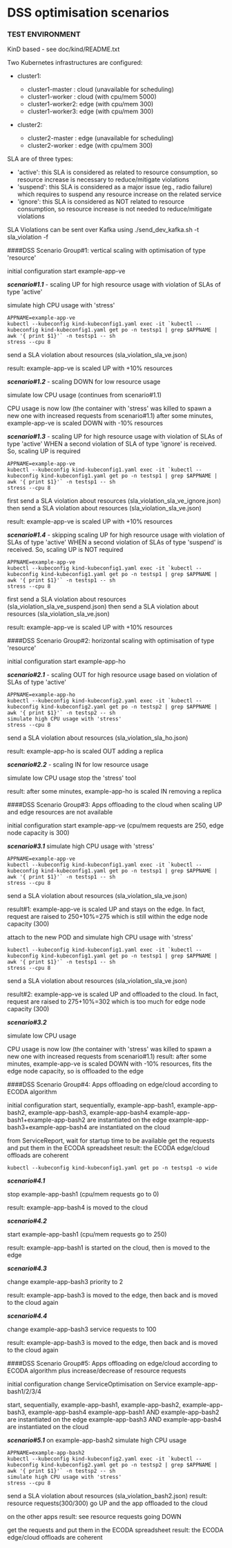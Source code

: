 # DSS optimisation scenarios

### TEST ENVIRONMENT
KinD based - see doc/kind/README.txt

Two Kubernetes infrastructures are configured:
- cluster1:
    - cluster1-master : cloud (unavailable for scheduling)
    - cluster1-worker : cloud (with cpu/mem 5000)
    - cluster1-worker2: edge  (with cpu/mem 300)
    - cluster1-worker3: edge  (with cpu/mem 300)

- cluster2:
    - cluster2-master : edge  (unavailable for scheduling)
    - cluster2-worker : edge  (with cpu/mem 300)

SLA are of three types:
- 'active':  this SLA is considered as related to resource consumption, so resource increase is necessary to reduce/mitigate violations
- 'suspend': this SLA is considered as a major issue (eg., radio failure) which requires to suspend any resource increase on the related service
- 'ignore':  this SLA is considered as NOT related to resource consumption, so resource increase is not needed to reduce/mitigate violations

SLA Violations can be sent over Kafka using
./send_dev_kafka.sh -t sla_violation -f <my-file>

####DSS Scenario Group#1: vertical scaling with optimisation of type 'resource'

initial configuration
start example-app-ve

***scenario#1.1*** - scaling UP for high resource usage with violation of SLAs of type 'active'

simulate high CPU usage with 'stress'

```
APPNAME=example-app-ve
kubectl --kubeconfig kind-kubeconfig1.yaml exec -it `kubectl --kubeconfig kind-kubeconfig1.yaml get po -n testsp1 | grep $APPNAME | awk '{ print $1}'` -n testsp1 -- sh
stress --cpu 8
```

send a SLA violation about resources (sla_violation_sla_ve.json)

result: example-app-ve is scaled UP with +10% resources

***scenario#1.2*** - scaling DOWN for low resource usage

simulate low CPU usage (continues from scenario#1.1)

CPU usage is now low (the container with 'stress' was killed to spawn a new one with increased requests from scenario#1.1)
after some minutes, example-app-ve is scaled DOWN with -10% resources

***scenario#1.3*** - scaling UP for high resource usage with violation of SLAs of type 'active' WHEN a second violation of SLA of type 'ignore' is received. So, scaling UP is required 

```
APPNAME=example-app-ve
kubectl --kubeconfig kind-kubeconfig1.yaml exec -it `kubectl --kubeconfig kind-kubeconfig1.yaml get po -n testsp1 | grep $APPNAME | awk '{ print $1}'` -n testsp1 -- sh
stress --cpu 8
```

first send a SLA violation about resources (sla_violation_sla_ve_ignore.json)
then send a SLA violation about resources (sla_violation_sla_ve.json)

result: example-app-ve is scaled UP with +10% resources

***scenario#1.4*** - skipping scaling UP for high resource usage with violation of SLAs of type 'active' WHEN a second violation of SLAs of type 'suspend' is received. So, scaling UP is NOT required 

```
APPNAME=example-app-ve
kubectl --kubeconfig kind-kubeconfig1.yaml exec -it `kubectl --kubeconfig kind-kubeconfig1.yaml get po -n testsp1 | grep $APPNAME | awk '{ print $1}'` -n testsp1 -- sh
stress --cpu 8
```

first send a SLA violation about resources (sla_violation_sla_ve_suspend.json)
then send a SLA violation about resources (sla_violation_sla_ve.json)

result: example-app-ve is scaled UP with +10% resources

####DSS Scenario Group#2: horizontal scaling with optimisation of type 'resource'

initial configuration
start example-app-ho

***scenario#2.1*** - scaling OUT for high resource usage based on violation of SLAs of type 'active'

```
APPNAME=example-app-ho
kubectl --kubeconfig kind-kubeconfig2.yaml exec -it `kubectl --kubeconfig kind-kubeconfig2.yaml get po -n testsp2 | grep $APPNAME | awk '{ print $1}'` -n testsp2 -- sh
simulate high CPU usage with 'stress'
stress --cpu 8
```
send a SLA violation about resources (sla_violation_sla_ho.json)

result: example-app-ho is scaled OUT adding a replica

***scenario#2.2*** - scaling IN for low resource usage

simulate low CPU usage
stop the 'stress' tool

result: after some minutes, example-app-ho is scaled IN removing a replica

####DSS Scenario Group#3: Apps offloading to the cloud when scaling UP and edge resources are not available

initial configuration
start example-app-ve (cpu/mem requests are 250, edge node capacity is 300)

***scenario#3.1***
simulate high CPU usage with 'stress'

```
APPNAME=example-app-ve
kubectl --kubeconfig kind-kubeconfig1.yaml exec -it `kubectl --kubeconfig kind-kubeconfig1.yaml get po -n testsp1 | grep $APPNAME | awk '{ print $1}'` -n testsp1 -- sh
stress --cpu 8
```
send a SLA violation about resources (sla_violation_sla_ve.json)

result#1: example-app-ve is scaled UP and stays on the edge. In fact, request are raised to 250+10%=275 which is still within the edge node capacity (300)

attach to the new POD and simulate high CPU usage with 'stress'

```
kubectl --kubeconfig kind-kubeconfig1.yaml exec -it `kubectl --kubeconfig kind-kubeconfig1.yaml get po -n testsp1 | grep $APPNAME | awk '{ print $1}'` -n testsp1 -- sh
stress --cpu 8
```
send a SLA violation about resources (sla_violation_sla_ve.json)

result#2: example-app-ve is scaled UP and offloaded to the cloud. In fact, request are raised to 275+10%=302 which is too much for edge node capacity (300)

***scenario#3.2***

simulate low CPU usage

CPU usage is now low (the container with 'stress' was killed to spawn a new one with increased requests from scenario#1.1)
result: after some minutes, example-app-ve is scaled DOWN with -10% resources, fits the edge node capacity, so is offloaded to the edge

####DSS Scenario Group#4: Apps offloading on edge/cloud according to ECODA algorithm

initial configuration
start, sequentially, example-app-bash1, example-app-bash2, example-app-bash3, example-app-bash4
example-app-bash1+example-app-bash2 are instantiated on the edge
example-app-bash3+example-app-bash4 are instantiated on the cloud

from ServiceReport, wait for startup time to be available
get the requests and put them in the ECODA spreadsheet
result: the ECODA edge/cloud offloads are coherent

```
kubectl --kubeconfig kind-kubeconfig1.yaml get po -n testsp1 -o wide
```

***scenario#4.1***

stop example-app-bash1 (cpu/mem requests go to 0)

result: example-app-bash4 is moved to the cloud 

***scenario#4.2***

start example-app-bash1 (cpu/mem requests go to 250)

result: example-app-bash1 is started on the cloud, then is moved to the edge 

***scenario#4.3***

change example-app-bash3 priority to 2

result: example-app-bash3 is moved to the edge, then back and is moved to the cloud again

***scenario#4.4***

change example-app-bash3 service requests to 100

result: example-app-bash3 is moved to the edge, then back and is moved to the cloud again

####DSS Scenario Group#5: Apps offloading on edge/cloud according to ECODA algorithm plus increase/decrease of resource requests 

initial configuration
change ServiceOptimisation on Service example-app-bash1/2/3/4

start, sequentially, example-app-bash1, example-app-bash2, example-app-bash3, example-app-bash4
example-app-bash1 AND example-app-bash2 are instantiated on the edge
example-app-bash3 AND example-app-bash4 are instantiated on the cloud

***scenario#5.1***
on example-app-bash2
simulate high CPU usage

```
APPNAME=example-app-bash2
kubectl --kubeconfig kind-kubeconfig2.yaml exec -it `kubectl --kubeconfig kind-kubeconfig2.yaml get po -n testsp2 | grep $APPNAME | awk '{ print $1}'` -n testsp2 -- sh
simulate high CPU usage with 'stress'
stress --cpu 8
```

send a SLA violation about resources (sla_violation_bash2.json)
result: resource requests(300/300) go UP and the app offloaded to the cloud

on the other apps
result: see resource requests going DOWN

get the requests and put them in the ECODA spreadsheet
result: the ECODA edge/cloud offloads are coherent

